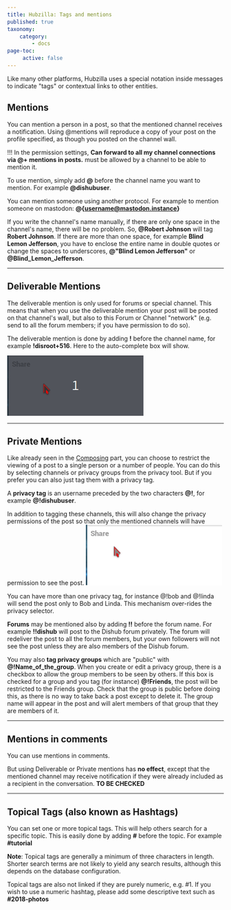 ```yaml
---
title: Hubzilla: Tags and mentions
published: true
taxonomy:
    category:
        - docs
page-toc:
     active: false
---
```


Like many other platforms, Hubzilla uses a special notation inside messages to indicate "tags" or contextual links to other entities.


## Mentions
You can mention a person in a post, so that the mentioned channel receives a notification. Using @mentions will reproduce a copy of your post on the profile specified, as though you posted on the channel wall.

!!! In the permission settings, **Can forward to all my channel connections via @+ mentions in posts.** must be allowed by a channel to be able to mention it.

To use mention, simply add **@** before the channel name you want to mention. For example **@dishubuser**.

You can mention someone using another protocol. For example to mention someone on mastodon: **@{username@mastodon.instance}**

If you write the channel's name manually, if there are only one space in the channel's name, there will be no problem. So, **@Robert Johnson** will tag **Robert Johnson**. If there are more than one space, for example **Blind Lemon Jefferson**, you have to enclose the entire name in double quotes or change the spaces to underscores, **@"Blind Lemon Jefferson"** or **@Blind_Lemon_Jefferson**.

---

## Deliverable Mentions
The deliverable mention is only used for forums or special channel. This means that when you use the deliverable mention your post will be posted on that channel's wall, but also to this Forum or Channel "network" (e.g. send to all the forum members; if you have permission to do so).

The deliverable mention is done by adding **!** before the channel name, for example **!disroot+516**. Here to the auto-complete box will show.  

![DeliverableMention](en/DeliverableMention.gif)

---

## Private Mentions
Like already seen in the [Composing](../composing) part, you can choose to restrict the viewing of a post to a single person or a number of people. You can do this by selecting channels or privacy groups from the privacy tool. But if you prefer you can also just tag them with a privacy tag.

A **privacy tag** is an username preceded by the two characters **@!**, for example **@!dishubuser**.

In addition to tagging these channels, this will also change the privacy permissions of the post so that only the mentioned channels will have permission to see the post.
![PrivateMention](en/PrivateMention.gif)

You can have more than one privacy tag, for instance @!bob and @!linda will send the post only to Bob and Linda. This mechanism over-rides the privacy selector.  

**Forums** may be mentioned also by adding **!!** before the forum name. For example **!!dishub** will post to the Dishub forum privately. The forum will redeliver the post to all the forum members, but your own followers will not see the post unless they are also members of the Dishub forum.

You may also **tag privacy groups** which are "public" with **@!Name_of_the_group**. When you create or edit a privacy group, there is a checkbox to allow the group members to be seen by others. If this box is checked for a group and you tag (for instance) **@!Friends**, the post will be restricted to the Friends group. Check that the group is public before doing this, as there is no way to take back a post except to delete it. The group name will appear in the post and will alert members of that group that they are members of it.    

---

## Mentions in comments
You can use mentions in comments.

But using Deliverable or Private mentions has **no effect**, except that the mentioned channel may receive notification if they were already included as a recipient in the conversation. **TO BE CHECKED**

---

## Topical Tags (also known as Hashtags)
You can set one or more topical tags. This will help others search for a specific topic. This is easily done by adding **#** before the topic. For example **#tutorial**

**Note**: Topical tags are generally a minimum of three characters in length.  Shorter search terms are not likely to yield any search results, although this depends on the database configuration.

Topical tags are also not linked if they are purely numeric, e.g. #1. If you wish to use a numeric hashtag, please add some descriptive text such as **#2018-photos**

